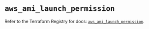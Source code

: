 # `aws_ami_launch_permission`

Refer to the Terraform Registry for docs: [`aws_ami_launch_permission`](https://registry.terraform.io/providers/hashicorp/aws/6.2.0/docs/resources/ami_launch_permission).
